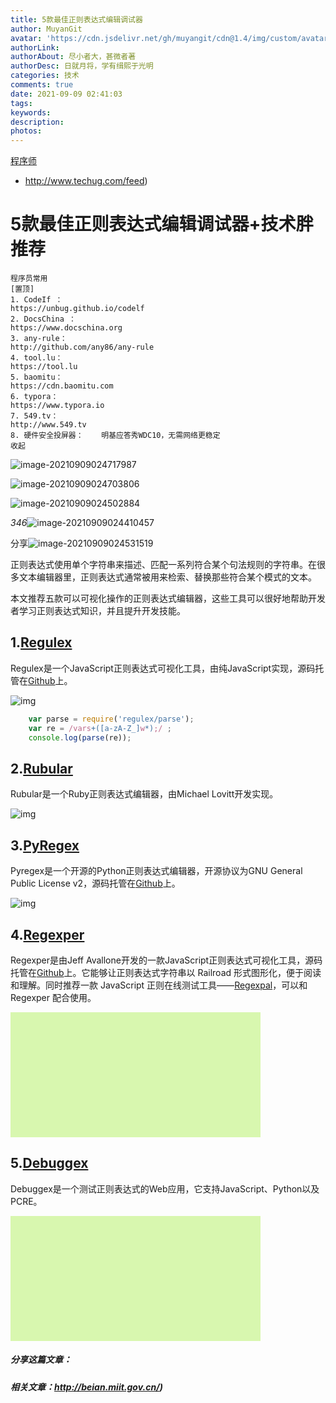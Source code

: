 ```yaml
---
title: 5款最佳正则表达式编辑调试器
author: MuyanGit
avatar: 'https://cdn.jsdelivr.net/gh/muyangit/cdn@1.4/img/custom/avatar.jpg'
authorLink: 
authorAbout: 尽小者大，甚微者著
authorDesc: 日就月将，学有缉熙于光明
categories: 技术
comments: true
date: 2021-09-09 02:41:03
tags:
keywords:
description:
photos:
---
```


[程序师](https://www.techug.com/)

- http://www.techug.com/feed)

# 5款最佳正则表达式编辑调试器+技术胖推荐



```
程序员常用
[置顶]
1. CodeIf ：                     
https://unbug.github.io/codelf
2. DocsChina ：            
https://www.docschina.org
3. any-rule：                 
http://github.com/any86/any-rule
4. tool.lu：                      
https://tool.lu
5. baomitu：                 
https://cdn.baomitu.com
6. typora：                      
https://www.typora.io
7. 549.tv：                       
http://www.549.tv
8. 硬件安全投屏器：    明基应答秀WDC10，无需网络更稳定 
收起
```

![image-20210909024717987](https://cdn.jsdelivr.net/gh/MuyanGit/pic_url@master/img/202109090247124.png)

![image-20210909024703806](https://cdn.jsdelivr.net/gh/MuyanGit/pic_url@master/img/202109090247949.png)

![image-20210909024502884](https://cdn.jsdelivr.net/gh/MuyanGit/pic_url@master/img/202109090245007.png)

*346*![image-20210909024410457](https://cdn.jsdelivr.net/gh/MuyanGit/pic_url@master/img/202109090244647.png)

分享![image-20210909024531519](https://cdn.jsdelivr.net/gh/MuyanGit/pic_url@master/img/202109090245717.png)

 

正则表达式使用单个字符串来描述、匹配一系列符合某个句法规则的字符串。在很多文本编辑器里，正则表达式通常被用来检索、替换那些符合某个模式的文本。

本文推荐五款可以可视化操作的正则表达式编辑器，这些工具可以很好地帮助开发者学习正则表达式知识，并且提升开发技能。

## **1.[Regulex](http://jex.im/regulex/)**

Regulex是一个JavaScript正则表达式可视化工具，由纯JavaScript实现，源码托管在[Github](https://github.com/JexCheng/regulex)上。



![img](https://cdn.jsdelivr.net/gh/MuyanGit/pic_url@master/img/202109090241484.jpeg)



```js
    var parse = require('regulex/parse');
    var re = /vars+([a-zA-Z_]w*);/ ;
    console.log(parse(re));
```

## **2.[Rubular](http://rubular.com/r/xfQHocREGj)**

Rubular是一个Ruby正则表达式编辑器，由Michael Lovitt开发实现。



![img](https://cdn.jiler.cn/techug/uploads/2014/11/5476d96a1da66.jpg)



## **3.[PyRegex](http://www.pyregex.com/)**

Pyregex是一个开源的Python正则表达式编辑器，开源协议为GNU General Public License v2，源码托管在[Github](https://github.com/rscarvalho/pyregex)上。



![img](https://cdn.jiler.cn/techug/uploads/2014/11/5476dabc494a3.jpg)



## **4.[Regexper](http://www.regexper.com/)**

Regexper是由Jeff Avallone开发的一款JavaScript正则表达式可视化工具，源码托管在[Github](https://github.com/javallone/regexper)上。它能够让正则表达式字符串以 Railroad 形式图形化，便于阅读和理解。同时推荐一款 JavaScript 正则在线测试工具——[Regexpal](http://regexpal.com/)，可以和 Regexper 配合使用。



![img](data:image/png;base64,iVBORw0KGgoAAAANSUhEUgAAAZAAAADICAMAAADxy0fQAAAAGXRFWHRTb2Z0d2FyZQBBZG9iZSBJbWFnZVJlYWR5ccllPAAAAAZQTFRF2PevAAAAtBaikwAAAGdJREFUeNrswQENAAAAwqD3T20PBxQAAAAAAAAAAAAAAAAAAAAAAAAAAAAAAAAAAAAAAAAAAAAAAAAAAAAAAAAAAAAAAAAAAAAAAAAAAAAAAAAAAAAAAAAAAAAAAAAAAAAAAPyaAAMAOVcAAV8dL/sAAAAASUVORK5CYII=)



## **5.[Debuggex](https://www.debuggex.com/)**

Debuggex是一个测试正则表达式的Web应用，它支持JavaScript、Python以及PCRE。



![img](data:image/png;base64,iVBORw0KGgoAAAANSUhEUgAAAZAAAADICAMAAADxy0fQAAAAGXRFWHRTb2Z0d2FyZQBBZG9iZSBJbWFnZVJlYWR5ccllPAAAAAZQTFRF2PevAAAAtBaikwAAAGdJREFUeNrswQENAAAAwqD3T20PBxQAAAAAAAAAAAAAAAAAAAAAAAAAAAAAAAAAAAAAAAAAAAAAAAAAAAAAAAAAAAAAAAAAAAAAAAAAAAAAAAAAAAAAAAAAAAAAAAAAAAAAAPyaAAMAOVcAAV8dL/sAAAAASUVORK5CYII=)





##### 分享这篇文章：

##### 相关文章：http://beian.miit.gov.cn/)
